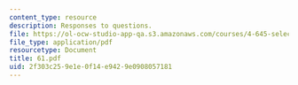 ```yaml
---
content_type: resource
description: Responses to questions.
file: https://ol-ocw-studio-app-qa.s3.amazonaws.com/courses/4-645-selected-topics-in-architecture-architecture-from-1750-to-the-present-fall-2004/2f303c259e1e0f14e9429e0908057181_61.pdf
file_type: application/pdf
resourcetype: Document
title: 61.pdf
uid: 2f303c25-9e1e-0f14-e942-9e0908057181
---
```

